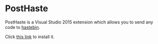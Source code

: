 # PostHaste

PostHaste is a Visual Studio 2015 extension which allows you to send any code to [hastebin][link0].

Click [this link][link1] to install it.

[link0]: http://hastebin.com/
[link1]: https://visualstudiogallery.msdn.microsoft.com/f3ccaa45-c306-44bd-b435-495132d3383f